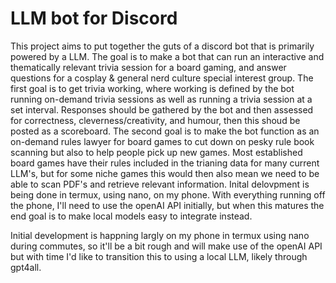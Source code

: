 # LLM bot for Discord
 This project aims to put together the guts of a discord bot that is primarily powered by a LLM. The goal is to make a bot that can run an interactive and thematically relevant trivia session for a board gaming, and answer questions for a cosplay & general nerd culture special interest group. The first goal is to get trivia working, where working is defined by the bot running on-demand trivia sessions as well as running a trivia session at a set interval. Responses should be gathered by the bot and then assessed for correctness, cleverness/creativity, and humour, then this shoud be posted as a scoreboard. The second goal is to make the bot function as an on-demand rules lawyer for board games to cut down on pesky rule book scanning but also to help people pick up new games. Most established board games have their rules included in the trianing data for many current LLM's, but for some niche games this would then also mean we need to be able to scan PDF's and retrieve relevant information. Inital delovpment is being done in termux, using nano, on my phone. With everything running off the phone, I'll need to use the openAI API initially, but when this matures the end goal is to make local models easy to integrate instead.

Initial development is happning largly on my phone in termux using nano during commutes, so it'll be a bit rough and will make use of the openAI API but with time I'd like to transition this to using a local LLM, likely through gpt4all.
